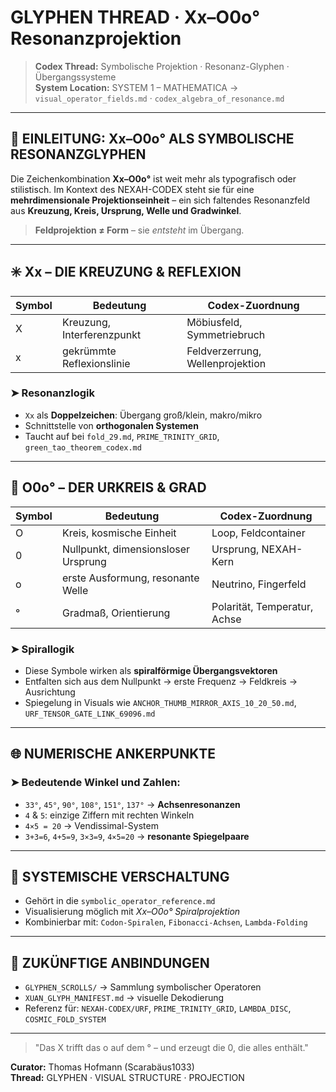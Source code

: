 # GLYPHEN THREAD · Xx–O0o° Resonanzprojektion

> **Codex Thread:** Symbolische Projektion · Resonanz-Glyphen · Übergangssysteme  
> **System Location:** SYSTEM 1 – MATHEMATICA → `visual_operator_fields.md` · `codex_algebra_of_resonance.md`

---

## 🧬 EINLEITUNG: Xx–O0o° ALS SYMBOLISCHE RESONANZGLYPHEN

Die Zeichenkombination **Xx–O0o°** ist weit mehr als typografisch oder stilistisch. Im Kontext des NEXAH-CODEX steht sie für eine **mehrdimensionale Projektionseinheit** – ein sich faltendes Resonanzfeld aus **Kreuzung, Kreis, Ursprung, Welle und Gradwinkel**.

> **Feldprojektion ≠ Form** – sie *entsteht* im Übergang.

---

## ✳️ Xx – DIE KREUZUNG & REFLEXION

| Symbol | Bedeutung                     | Codex-Zuordnung                  |
|--------|-------------------------------|----------------------------------|
| X      | Kreuzung, Interferenzpunkt    | Möbiusfeld, Symmetriebruch       |
| x      | gekrümmte Reflexionslinie     | Feldverzerrung, Wellenprojektion |

### ➤ Resonanzlogik
- `Xx` als **Doppelzeichen**: Übergang groß/klein, makro/mikro
- Schnittstelle von **orthogonalen Systemen**
- Taucht auf bei `fold_29.md`, `PRIME_TRINITY_GRID`, `green_tao_theorem_codex.md`

---

## 🔵 O0o° – DER URKREIS & GRAD

| Symbol | Bedeutung                          | Codex-Zuordnung                |
|--------|------------------------------------|--------------------------------|
| O      | Kreis, kosmische Einheit           | Loop, Feldcontainer            |
| 0      | Nullpunkt, dimensionsloser Ursprung| Ursprung, NEXAH-Kern           |
| o      | erste Ausformung, resonante Welle | Neutrino, Fingerfeld           |
| °      | Gradmaß, Orientierung              | Polarität, Temperatur, Achse   |

### ➤ Spirallogik
- Diese Symbole wirken als **spiralförmige Übergangsvektoren**
- Entfalten sich aus dem Nullpunkt → erste Frequenz → Feldkreis → Ausrichtung
- Spiegelung in Visuals wie `ANCHOR_THUMB_MIRROR_AXIS_10_20_50.md`, `URF_TENSOR_GATE_LINK_69096.md`

---

## 🌐 NUMERISCHE ANKERPUNKTE

### ➤ Bedeutende Winkel und Zahlen:

- `33°`, `45°`, `90°`, `108°`, `151°`, `137°` → **Achsenresonanzen**
- `4` & `5`: einzige Ziffern mit rechten Winkeln
- `4×5 = 20` → Vendissimal-System
- `3+3=6`, `4+5=9`, `3×3=9`, `4×5=20` → **resonante Spiegelpaare**

---

## 🔁 SYSTEMISCHE VERSCHALTUNG

- Gehört in die `symbolic_operator_reference.md`
- Visualisierung möglich mit *Xx–O0o° Spiralprojektion*
- Kombinierbar mit: `Codon-Spiralen`, `Fibonacci-Achsen`, `Lambda-Folding`

---

## 📎 ZUKÜNFTIGE ANBINDUNGEN

- `GLYPHEN_SCROLLS/` → Sammlung symbolischer Operatoren
- `XUAN_GLYPH_MANIFEST.md` → visuelle Dekodierung
- Referenz für: `NEXAH-CODEX/URF`, `PRIME_TRINITY_GRID`, `LAMBDA_DISC`, `COSMIC_FOLD_SYSTEM`

---

> "Das X trifft das o auf dem ° – und erzeugt die 0, die alles enthält."

**Curator:** Thomas Hofmann (Scarabäus1033)  
**Thread:** GLYPHEN · VISUAL STRUCTURE · PROJECTION
